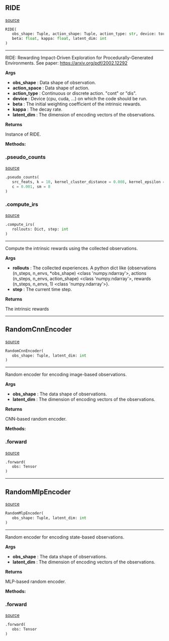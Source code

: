 #


## RIDE
[source](https://github.com/RLE-Foundation/Hsuanwu/blob/main/hsuanwu/xplore/reward/ride.py/#L74)
```python 
RIDE(
   obs_shape: Tuple, action_shape: Tuple, action_type: str, device: torch.device,
   beta: float, kappa: float, latent_dim: int
)
```


---
RIDE: Rewarding Impact-Driven Exploration for Procedurally-Generated Environments.
See paper: https://arxiv.org/pdf/2002.12292


**Args**

* **obs_shape**  : Data shape of observation.
* **action_space**  : Data shape of action.
* **action_type**  : Continuous or discrete action. "cont" or "dis".
* **device**  : Device (cpu, cuda, ...) on which the code should be run.
* **beta**  : The initial weighting coefficient of the intrinsic rewards.
* **kappa**  : The decay rate.
* **latent_dim**  : The dimension of encoding vectors of the observations.


**Returns**

Instance of RIDE.


**Methods:**


### .pseudo_counts
[source](https://github.com/RLE-Foundation/Hsuanwu/blob/main/hsuanwu/xplore/reward/ride.py/#L118)
```python
.pseudo_counts(
   src_feats, k = 10, kernel_cluster_distance = 0.008, kernel_epsilon = 0.0001,
   c = 0.001, sm = 8
)
```


### .compute_irs
[source](https://github.com/RLE-Foundation/Hsuanwu/blob/main/hsuanwu/xplore/reward/ride.py/#L145)
```python
.compute_irs(
   rollouts: Dict, step: int
)
```

---
Compute the intrinsic rewards using the collected observations.


**Args**

* **rollouts**  : The collected experiences. A python dict like
    {observations (n_steps, n_envs, *obs_shape) <class 'numpy.ndarray'>,
    actions (n_steps, n_envs, action_shape) <class 'numpy.ndarray'>,
    rewards (n_steps, n_envs, 1) <class 'numpy.ndarray'>}.
* **step**  : The current time step.


**Returns**

The intrinsic rewards

----


## RandomCnnEncoder
[source](https://github.com/RLE-Foundation/Hsuanwu/blob/main/hsuanwu/xplore/reward/ride.py/#L9)
```python 
RandomCnnEncoder(
   obs_shape: Tuple, latent_dim: int
)
```


---
Random encoder for encoding image-based observations.


**Args**

* **obs_shape**  : The data shape of observations.
* **latent_dim**  : The dimension of encoding vectors of the observations.


**Returns**

CNN-based random encoder.


**Methods:**


### .forward
[source](https://github.com/RLE-Foundation/Hsuanwu/blob/main/hsuanwu/xplore/reward/ride.py/#L40)
```python
.forward(
   obs: Tensor
)
```


----


## RandomMlpEncoder
[source](https://github.com/RLE-Foundation/Hsuanwu/blob/main/hsuanwu/xplore/reward/ride.py/#L48)
```python 
RandomMlpEncoder(
   obs_shape: Tuple, latent_dim: int
)
```


---
Random encoder for encoding state-based observations.


**Args**

* **obs_shape**  : The data shape of observations.
* **latent_dim**  : The dimension of encoding vectors of the observations.


**Returns**

MLP-based random encoder.


**Methods:**


### .forward
[source](https://github.com/RLE-Foundation/Hsuanwu/blob/main/hsuanwu/xplore/reward/ride.py/#L70)
```python
.forward(
   obs: Tensor
)
```

